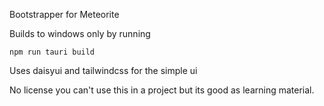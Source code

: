 Bootstrapper for Meteorite


Builds to windows only by running

```
npm run tauri build
```

Uses daisyui and tailwindcss for the simple ui


No license you can't use this in a project but its good as learning material.
